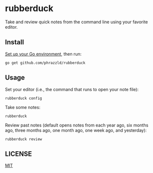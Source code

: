 # rubberduck

Take and review quick notes from the command line using your favorite editor.


## Install

[Set up your Go environment](https://golang.org/doc/install), then run:

`go get github.com/phrazzld/rubberduck`


## Usage

Set your editor (i.e., the command that runs to open your note file):

`rubberduck config`

Take some notes:

`rubberduck`

Review past notes (default opens notes from each year ago, six months ago, three months ago, one month ago, one week ago, and yesterday):

`rubberduck review`


## LICENSE
[MIT](https://opensource.org/licenses/MIT)
